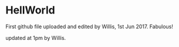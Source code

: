 # HellWorld

First github file uploaded and edited by Willis, 1st Jun 2017.
Fabulous!

updated at 1pm by Willis.
